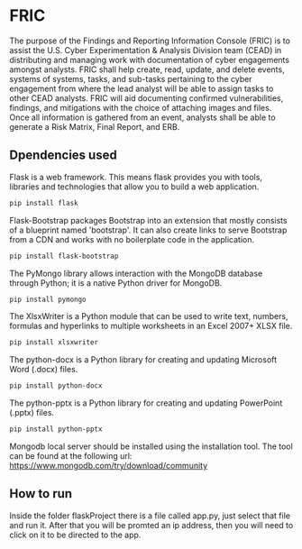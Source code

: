 # FRIC
The purpose of the Findings and Reporting Information Console (FRIC) is to assist the 
U.S. Cyber Experimentation & Analysis Division team (CEAD) in distributing and managing 
work with documentation of cyber engagements amongst analysts. FRIC shall help create, 
read, update, and delete events, systems of systems, tasks, and sub-tasks pertaining to 
the cyber engagement from where the lead analyst will be able to assign tasks to other 
CEAD analysts. FRIC will aid documenting confirmed vulnerabilities, findings, and 
mitigations with the choice of attaching images and files. Once all information is 
gathered from an event, analysts shall be able to generate a Risk Matrix, Final Report, 
and ERB.


## Dpendencies used

Flask is a web framework. This means flask provides you with tools, libraries and technologies that allow you to build a web application.
```bash
pip install flask 
```
Flask-Bootstrap packages Bootstrap into an extension that mostly consists of a blueprint named 'bootstrap'. It can also create links to serve Bootstrap from a CDN and works with no boilerplate code in the application.
```bash
pip install flask-bootstrap

```
The PyMongo library allows interaction with the MongoDB database through Python; it is a native Python driver for MongoDB.
```bash
pip install pymongo

```
The XlsxWriter is a Python module that can be used to write text, numbers, formulas and hyperlinks to multiple worksheets in an Excel 2007+ XLSX file.
```bash
pip install xlsxwriter 
```
The python-docx is a Python library for creating and updating Microsoft Word (.docx) files.
```bash
pip install python-docx 
```
The python-pptx is a Python library for creating and updating PowerPoint (.pptx) files.
```bash
pip install python-pptx
```
Mongodb local server should be installed using the installation tool. The tool can be found at the following url:
https://www.mongodb.com/try/download/community

## How to run
Inside the folder flaskProject there is a file called app.py, just select that file and run it. 
After that you will be promted an ip address, then you will need to click on it to be directed to the app.

